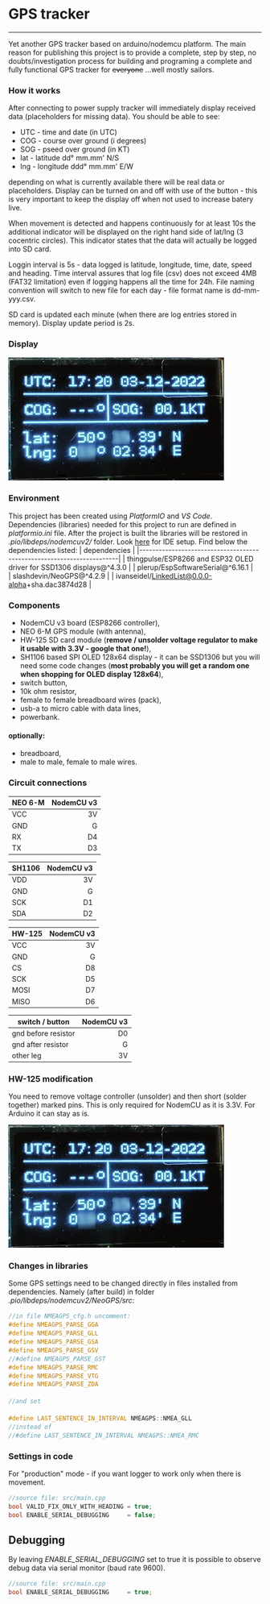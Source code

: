 # GPS tracker
---
Yet another GPS tracker based on arduino/nodemcu platform. The main reason for publishing this project is to provide a complete, step by step, no doubts/investigation process for building and programing a complete and fully functional GPS tracker for ~~everyone~~ ...well mostly sailors.

### How it works
After connecting to power supply tracker will immediately display received data (placeholders for missing data). You should be able to see:
* UTC - time and date (in UTC)
* COG - course over ground (i degrees)
* SOG - pseed over ground (in KT)
* lat - latitude dd° mm.mm' N/S
* lng - longitude ddd° mm.mm' E/W

depending on what is currently available there will be real data or placeholders. Display can be turned on and off with use of the button - this is very important to keep the display off when not used to increase batery live.

When movement is detected and happens continuously for at least 10s the additional indicator will be displayed on the right hand side of lat/lng (3 cocentric circles). This indicator states that the data will actually be logged into SD card.

Loggin interval is 5s - data logged is latitude, longitude, time, date, speed and heading. Time interval assures that log file (csv) does not exceed 4MB (FAT32 limitation) even if logging happens all the time for 24h. File naming convention will switch to new file for each day - file format name is dd-mm-yyy.csv.

SD card is updated each minute (when there are log entries stored in memory). Display update period is 2s.

### Display
![no picture][sd_picture]

[sd_picture]: ./pictures/display_picture.png "Display overview"

### Environment
This project has been created using *PlatformIO* and *VS Code*. Dependencies (libraries) needed for this project to run are defined in *platformio.ini* file. After the project is built the libraries will be restored in *.pio/libdeps/nodemcuv2/* folder. Look [here](https://www.youtube.com/watch?v=dany7ae_0ks) for IDE setup. Find below the dependencies listed:
| dependencies                                                          |
|-----------------------------------------------------------------------|
| thingpulse/ESP8266 and ESP32 OLED driver for SSD1306 displays@^4.3.0  |
| plerup/EspSoftwareSerial@^6.16.1                                      |  
| slashdevin/NeoGPS@^4.2.9                                              |
| ivanseidel/LinkedList@0.0.0-alpha+sha.dac3874d28                      |

### Components
* NodemCU v3 board (ESP8266 controller),
* NEO 6-M GPS module (with antenna),
* HW-125 SD card module (**remove / unsolder voltage regulator to make it usable with 3.3V - google that one!**),
* SH1106 based SPI OLED 128x64 display - it can be SSD1306 but you will need some code changes (**most probably you will get a random one when shopping for OLED display 128x64**),
* switch button,
* 10k ohm resistor, 
* female to female breadboard wires (pack),
* usb-a to micro cable with data lines,
* powerbank.

#### optionally:
* breadboard,
* male to male, female to male wires.

### Circuit connections

| NEO 6-M | NodemCU v3 |
|---------|-----------:|
| VCC     | 3V         |  
| GND     | G          |
| RX      | D4         |
| TX      | D3         |

| SH1106  | NodemCU v3 |
|---------|-----------:|
| VDD     | 3V         |  
| GND     | G          |
| SCK     | D1         |
| SDA     | D2         |

| HW-125  | NodemCU v3 |
|---------|-----------:|
| VCC     | 3V         |  
| GND     | G          |
| CS      | D8         |
| SCK     | D5         |
| MOSI    | D7         |
| MISO    | D6         |

| switch / button     | NodemCU v3 |
|---------------------|-----------:|
| gnd before resistor | D0         |
| gnd after resistor  | G          |
| other leg           | 3V         |

### HW-125 modification
You need to remove voltage controller (unsolder) and then short (solder together) marked pins. This is only required for NodemCU as it is 3.3V. For Arduino it can stay as is.

![no picture][sd_picture]

[sd_picture]: ./pictures/hw_125_picture.png "SD module picture"

### Changes in libraries
Some GPS settings need to be changed directly in files installed from dependencies. Namely (after build) in folder *.pio/libdeps/nodemcuv2/NeoGPS/src*:

```c++
//in file NMEAGPS_cfg.h uncomment:
#define NMEAGPS_PARSE_GGA
#define NMEAGPS_PARSE_GLL
#define NMEAGPS_PARSE_GSA
#define NMEAGPS_PARSE_GSV
//#define NMEAGPS_PARSE_GST
#define NMEAGPS_PARSE_RMC
#define NMEAGPS_PARSE_VTG
#define NMEAGPS_PARSE_ZDA

//and set

#define LAST_SENTENCE_IN_INTERVAL NMEAGPS::NMEA_GLL
//instead of
//#define LAST_SENTENCE_IN_INTERVAL NMEAGPS::NMEA_RMC
```

### Settings in code
For "production" mode - if you want logger to work only when there is movement.

```c++
//source file: src/main.cpp
bool VALID_FIX_ONLY_WITH_HEADING = true;
bool ENABLE_SERIAL_DEBUGGING     = false;
```

## Debugging
By leaving *ENABLE_SERIAL_DEBUGGING* set to true it is possible to observe debug data via serial monitor (baud rate 9600).

```c++
//source file: src/main.cpp
bool ENABLE_SERIAL_DEBUGGING     = true;
```